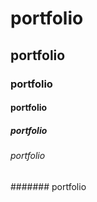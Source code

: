 # portfolio

## portfolio

### portfolio

#### portfolio

##### portfolio

###### portfolio

####### portfolio
